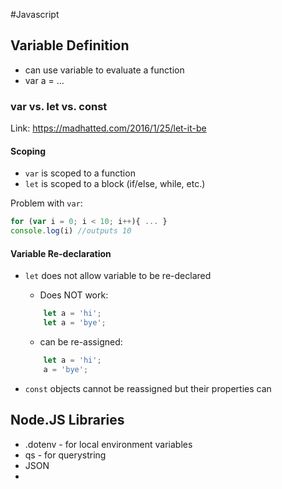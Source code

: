 #Javascript

## Variable Definition

- can use variable to evaluate a function
- var a = ...


### var vs. let vs. const
Link: https://madhatted.com/2016/1/25/let-it-be

#### Scoping
- `var` is scoped to a function
- `let` is scoped to a block (if/else, while, etc.)

Problem with `var`:

``` javascript
for (var i = 0; i < 10; i++){ ... }
console.log(i) //outputs 10
```

#### Variable Re-declaration
- `let` does not allow variable to be re-declared
	- Does NOT work:
	
	``` javascript
		let a = 'hi';
		let a = 'bye';	
	```
	- can be re-assigned:

	``` javascript
		let a = 'hi';
		a = 'bye';
	```

- `const` objects cannot be reassigned but their properties can

## Node.JS Libraries
- .dotenv - for local environment variables
- qs - for querystring
- JSON
- 